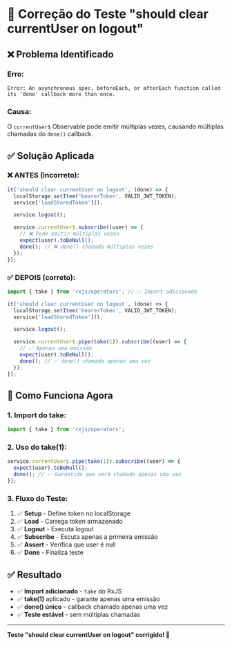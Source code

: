 # 🔧 Correção do Teste "should clear currentUser on logout"

## ❌ **Problema Identificado**

### **Erro:**

```
Error: An asynchronous spec, beforeEach, or afterEach function called its 'done' callback more than once.
```

### **Causa:**

O `currentUser$` Observable pode emitir múltiplas vezes, causando múltiplas chamadas do `done()` callback.

## ✅ **Solução Aplicada**

### **❌ ANTES (incorreto):**

```typescript
it('should clear currentUser on logout', (done) => {
  localStorage.setItem('bearerToken', VALID_JWT_TOKEN);
  service['loadStoredToken']();

  service.logout();

  service.currentUser$.subscribe((user) => {
    // ❌ Pode emitir múltiplas vezes
    expect(user).toBeNull();
    done(); // ❌ done() chamado múltiplas vezes
  });
});
```

### **✅ DEPOIS (correto):**

```typescript
import { take } from 'rxjs/operators'; // ✅ Import adicionado

it('should clear currentUser on logout', (done) => {
  localStorage.setItem('bearerToken', VALID_JWT_TOKEN);
  service['loadStoredToken']();

  service.logout();

  service.currentUser$.pipe(take(1)).subscribe((user) => {
    // ✅ Apenas uma emissão
    expect(user).toBeNull();
    done(); // ✅ done() chamado apenas uma vez
  });
});
```

## 🎯 **Como Funciona Agora**

### **1. Import do take:**

```typescript
import { take } from 'rxjs/operators';
```

### **2. Uso do take(1):**

```typescript
service.currentUser$.pipe(take(1)).subscribe((user) => {
  expect(user).toBeNull();
  done(); // ✅ Garantido que será chamado apenas uma vez
});
```

### **3. Fluxo do Teste:**

1. ✅ **Setup** - Define token no localStorage
2. ✅ **Load** - Carrega token armazenado
3. ✅ **Logout** - Executa logout
4. ✅ **Subscribe** - Escuta apenas a primeira emissão
5. ✅ **Assert** - Verifica que user é null
6. ✅ **Done** - Finaliza teste

## ✅ **Resultado**

- ✅ **Import adicionado** - `take` do RxJS
- ✅ **take(1)** aplicado - garante apenas uma emissão
- ✅ **done() único** - callback chamado apenas uma vez
- ✅ **Teste estável** - sem múltiplas chamadas

---

**Teste "should clear currentUser on logout" corrigido! 🎉**
